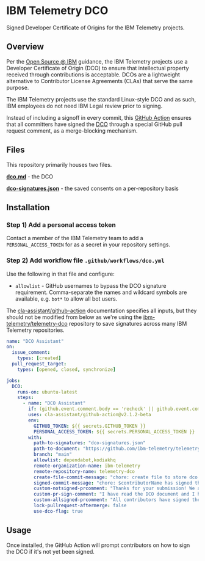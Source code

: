 # IBM Telemetry DCO

Signed Developer Certificate of Origins for the IBM Telemetry projects.

## Overview

Per the
[Open Source @ IBM](https://w3.ibm.com/developer/opensource/frequently-asked-questions/faq-contribute/#contribute-faq-approved-cla-dco-list)
guidance, the IBM Telemetry projects use a Developer Certificate of Origin (DCO)
to ensure that intellectual property received through contributions is
acceptable. DCOs are a lightweight alternative to Contributor License Agreements
(CLAs) that serve the same purpose.

The IBM Telemetry projects use the standard Linux-style DCO and as such, IBM
employees do not need IBM Legal review prior to signing.

Instead of including a signoff in every commit, this
[GitHub Action](https://github.com/cla-assistant/github-action) ensures that all
committers have signed the
[DCO](https://github.com/ibm-telemetry/telemetry-dco/blob/main/dco.md) through a
special GitHub pull request comment, as a merge-blocking mechanism.

## Files

This repository primarily houses two files.

**[dco.md](https://github.com/ibm-telemetry/telemetry-dco/blob/main/dco.md)** -
the DCO

**[dco-signatures.json](https://github.com/ibm-telemetry/telemetry-dco/blob/main/dco-signatures.json)** -
the saved consents on a per-repository basis

## Installation

### Step 1) Add a personal access token

Contact a member of the IBM Telemetry team to add a `PERSONAL_ACCESS_TOKEN` for
as a secret in your repository settings.

### Step 2) Add workflow file `.github/workflows/dco.yml`

Use the following in that file and configure:

- `allowlist` - GitHub usernames to bypass the DCO signature requirement.
  Comma-separate the names and wildcard symbols are available, e.g. `bot*` to
  allow all bot users.

The
[cla-assistant/github-action](https://github.com/cla-assistant/github-action)
documentation specifies all inputs, but they should not be modified from below
as we're using the
[ibm-telemetry/telemetry-dco](https://github.com/ibm-telemetry/telemetry-dco)
repository to save signatures across many IBM Telemetry repositories.

<!-- prettier-ignore -->
```yml
name: "DCO Assistant"
on:
  issue_comment:
    types: [created]
  pull_request_target:
    types: [opened, closed, synchronize]

jobs:
  DCO:
    runs-on: ubuntu-latest
    steps:
      - name: "DCO Assistant"
        if: (github.event.comment.body == 'recheck' || github.event.comment.body == 'I have read the DCO document and I hereby sign the DCO.') || github.event_name == 'pull_request_target'
        uses: cla-assistant/github-action@v2.1.2-beta
        env:
          GITHUB_TOKEN: ${{ secrets.GITHUB_TOKEN }}
          PERSONAL_ACCESS_TOKEN: ${{ secrets.PERSONAL_ACCESS_TOKEN }}
        with:
          path-to-signatures: "dco-signatures.json"
          path-to-document: "https://github.com/ibm-telemetry/telemetry-dco/blob/main/dco.md"
          branch: "main"
          allowlist: dependabot,kodiakhq
          remote-organization-name: ibm-telemetry
          remote-repository-name: telemetry-dco
          create-file-commit-message: "chore: create file to store dco signatures"
          signed-commit-message: "chore: $contributorName has signed the dco in #$pullRequestNo"
          custom-notsigned-prcomment: "Thanks for your submission! We ask that $you sign our [Developer Certificate of Origin](https://github.com/ibm-telemetry/telemetry-dco/blob/main/dco.md) before we can accept your contribution. You can sign the DCO by adding a comment below using this text:"
          custom-pr-sign-comment: "I have read the DCO document and I hereby sign the DCO."
          custom-allsigned-prcomment: "All contributors have signed the DCO."
          lock-pullrequest-aftermerge: false
          use-dco-flag: true
```

## Usage

Once installed, the GitHub Action will prompt contributors on how to sign the
DCO if it's not yet been signed.
